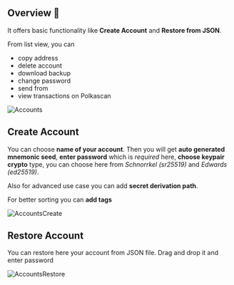## Overview 👀  

It offers basic functionality like **Create Account** and **Restore from JSON**.

From list view, you can

- copy address
- delete account
- download backup
- change password
- send from
- view transactions on Polkascan

![Accounts](./assets/accounts.png)

## Create Account

You can choose **name of your account**. Then you will get **auto generated mnemonic seed**, **enter password** which is _required_ here, **choose keypair crypto** type, you can choose here from _Schnorrkel (sr25519)_ and _Edwards (ed25519)_.

Also for advanced use case you can add **secret derivation path**.

For better sorting you can **add tags**

![AccountsCreate](./assets/accountsCreate.png)

## Restore Account

You can restore here your account from JSON file. Drag and drop it and enter password

![AccountsRestore](./assets/accountsRestore.png)
